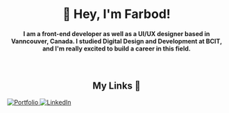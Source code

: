 <h1 align="center">🫡 Hey, I'm Farbod!</h1>
<h4 align="center">I am a front-end developer as well as a UI/UX designer based in Vanncouver, Canada. I studied Digital Design and Development at BCIT, and I'm really excited to build a career in this field.</h4>

<br/>

<h2 align="center">My Links 🔗</h2>
<a href="https://farbs.ca/">
  <img alt="Portfolio" src="https://img.shields.io/badge/sponsor-30363D?style=for-the-badge&logo=GitHub-Portfolio&logoColor=#white">
</a>
<a href="https://www.linkedin.com/in/farbodtandas/">
  <img alt="LinkedIn" src="https://img.shields.io/badge/LinkedIn-0077B5?style=for-the-badge&logo=linkedin&logoColor=white">
</a>

<!--
**farbodtandas/farbodtandas** is a ✨ _special_ ✨ repository because its `README.md` (this file) appears on your GitHub profile.

Here are some ideas to get you started:

- 🔭 I’m currently working on ...
- 🌱 I’m currently learning ...
- 👯 I’m looking to collaborate on ...
- 🤔 I’m looking for help with ...
- 💬 Ask me about ...
- 📫 How to reach me: ...
- 😄 Pronouns: ...
- ⚡ Fun fact: ...
-->
